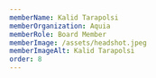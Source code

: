 ```yaml
---
memberName: Kalid Tarapolsi
memberOrganization: Aquia
memberRole: Board Member
memberImage: /assets/headshot.jpeg
memberImageAlt: Kalid Tarapolsi
order: 8
---
```

